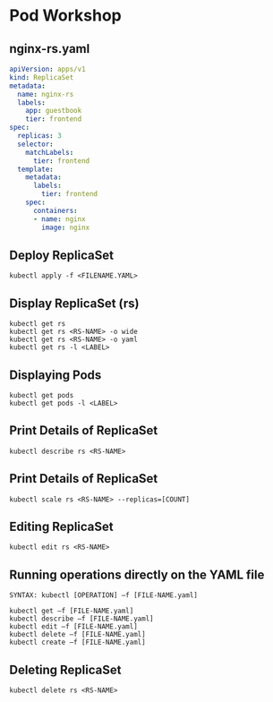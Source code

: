 # Pod Workshop

## nginx-rs.yaml

```yaml
apiVersion: apps/v1
kind: ReplicaSet
metadata:
  name: nginx-rs
  labels:
    app: guestbook
    tier: frontend
spec:
  replicas: 3
  selector:
    matchLabels:
      tier: frontend
  template:
    metadata:
      labels:
        tier: frontend
    spec:
      containers:
      - name: nginx
        image: nginx
```

## Deploy ReplicaSet
>
    kubectl apply -f <FILENAME.YAML>

## Display ReplicaSet (rs)
>
    kubectl get rs
    kubectl get rs <RS-NAME> -o wide
    kubectl get rs <RS-NAME> -o yaml
    kubectl get rs -l <LABEL>

## Displaying Pods
>
    kubectl get pods
    kubectl get pods -l <LABEL>

## Print Details of ReplicaSet
>
    kubectl describe rs <RS-NAME>

## Print Details of ReplicaSet
>
    kubectl scale rs <RS-NAME> --replicas=[COUNT]

## Editing ReplicaSet
>
    kubectl edit rs <RS-NAME>

## Running operations directly on the YAML file
>
    SYNTAX: kubectl [OPERATION] –f [FILE-NAME.yaml]

    kubectl get –f [FILE-NAME.yaml]
    kubectl describe –f [FILE-NAME.yaml]
    kubectl edit –f [FILE-NAME.yaml]
    kubectl delete –f [FILE-NAME.yaml]
    kubectl create –f [FILE-NAME.yaml]

## Deleting ReplicaSet
>
    kubectl delete rs <RS-NAME>
